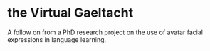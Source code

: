 # the Virtual Gaeltacht 

A follow on from a PhD research project on the use of avatar facial expressions in language learning. 
